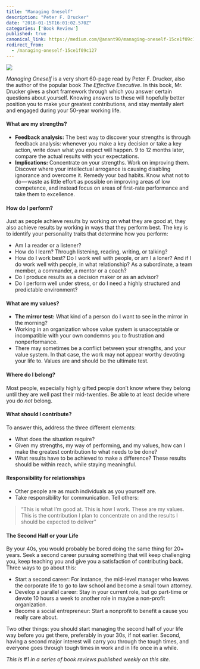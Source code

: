 ```yaml
---
title: "Managing Oneself"
description: "Peter F. Drucker"
date: "2018-01-15T16:01:02.570Z"
categories: ['Book Review']
published: true
canonical_link: https://medium.com/@anant90/managing-oneself-15ce1f09c127
redirect_from:
  - /managing-oneself-15ce1f09c127
---
```


![](./asset-1.png)

_Managing Oneself_ is a very short 60-page read by Peter F. Drucker, also the author of the popular book _The Effective Executive_. In this book, Mr. Drucker gives a short framework through which you answer certain questions about yourself. Knowing answers to these will hopefully better position you to make your greatest contributions, and stay mentally alert and engaged during your 50-year working life.

#### What are my strengths?

-   **Feedback analysis:** The best way to discover your strengths is through feedback analysis: whenever you make a key decision or take a key action, write down what you expect will happen. 9 to 12 months later, compare the actual results with your expectations.
-   **Implications:** Concentrate on your strengths. Work on improving them. Discover where your intellectual arrogance is causing disabling ignorance and overcome it. Remedy your bad habits. Know what not to do — waste as little effort as possible on improving areas of low competence, and instead focus on areas of first-rate performance and take them to excellence.

#### How do I perform?

Just as people achieve results by working on what they are good at, they also achieve results by working in ways that they perform best. The key is to identify your personality traits that determine how you perform:

-   Am I a reader or a listener?
-   How do I learn? Through listening, reading, writing, or talking?
-   How do I work best? Do I work well with people, or am I a loner? And if I do work well with people, in what relationship? As a subordinate, a team member, a commander, a mentor or a coach?
-   Do I produce results as a decision maker or as an advisor?
-   Do I perform well under stress, or do I need a highly structured and predictable environment?

#### What are my values?

-   **The mirror test:** What kind of a person do I want to see in the mirror in the morning?
-   Working in an organization whose value system is unacceptable or incompatible with your own condemns you to frustration and nonperformance.
-   There may sometimes be a conflict between your strengths, and your value system. In that case, the work may not appear worthy devoting your life to. Values are and should be the ultimate test.

#### Where do I belong?

Most people, especially highly gifted people don’t know where they belong until they are well past their mid-twenties. Be able to at least decide where you do _not_ belong.

#### What should I contribute?

To answer this, address the three different elements:

-   What does the situation require?
-   Given my strengths, my way of performing, and my values, how can I make the greatest contribution to what needs to be done?
-   What results have to be achieved to make a difference? These results should be within reach, while staying meaningful.

#### Responsibility for relationships

-   Other people are as much individuals as you yourself are.
-   Take responsibility for communication. Tell others:

> “This is what I’m good at. This is how I work. These are my values. This is the contribution I plan to concentrate on and the results I should be expected to deliver”

#### The Second Half or your Life

By your 40s, you would probably be bored doing the same thing for 20+ years. Seek a second career pursuing something that will keep challenging you, keep teaching you and give you a satisfaction of contributing back. Three ways to go about this:

-   Start a second career: For instance, the mid-level manager who leaves the corporate life to go to law school and become a small town attorney.
-   Develop a parallel career: Stay in your current role, but go part-time or devote 10 hours a week to another role in maybe a non-profit organization.
-   Become a social entrepreneur: Start a nonprofit to benefit a cause you really care about.

Two other things: you should start managing the second half of your life way before you get there, preferably in your 30s, if not earlier. Second, having a second major interest will carry you through the tough times, and everyone goes through tough times in work and in life once in a while.

_This is #1 in a series of book reviews published weekly on this site._
